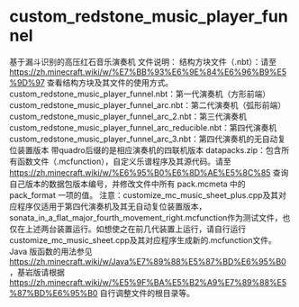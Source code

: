 # custom_redstone_music_player_funnel
基于漏斗识别的高压红石音乐演奏机
文件说明：
结构方块文件（.nbt）：请至 https://zh.minecraft.wiki/w/%E7%BB%93%E6%9E%84%E6%96%B9%E5%9D%97 查看结构方块及其文件的使用方式。
custom_redstone_music_player_funnel.nbt：第一代演奏机（方形前端）
custom_redstone_music_player_funnel_arc.nbt：第二代演奏机（弧形前端）
custom_redstone_music_player_funnel_arc_2.nbt：第三代演奏机
custom_redstone_music_player_funnel_arc_reducible.nbt：第四代演奏机
custom_redstone_music_player_funnel_arc_3.nbt：第四代演奏机的无自动复位装置版本
带quadro后缀的是相应演奏机的四联机版本
datapacks.zip：包含所有函数文件（.mcfunction），自定义乐谱程序及其源代码。请至 https://zh.minecraft.wiki/w/%E6%95%B0%E6%8D%AE%E5%8C%85 查询自己版本的数据包版本编号，并修改文件中所有 pack.mcmeta 中的 pack_format 一项的值。
注意：customize_mc_music_sheet_plus.cpp及其对应程序仅适用于第四代演奏机及其无自动复位装置版本，sonata_in_a_flat_major_fourth_movement_right.mcfunction作为测试文件，也仅在上述两台装置运行。如想使之在前几代装置上运行，请自行运行customize_mc_music_sheet.cpp及其对应程序生成新的.mcfunction文件。
Java 版函数的用法参见 https://zh.minecraft.wiki/w/Java%E7%89%88%E5%87%BD%E6%95%B0 ，基岩版请根据 https://zh.minecraft.wiki/w/%E5%9F%BA%E5%B2%A9%E7%89%88%E5%87%BD%E6%95%B0 自行调整文件的根目录等。

